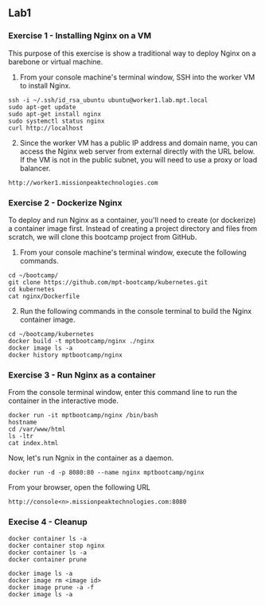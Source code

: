 ## Lab1

### Exercise 1 - Installing Nginx on a VM

This purpose of this exercise is show a traditional way to deploy Nginx on a barebone or virtual machine.

1. From your console machine's terminal window, SSH into the worker VM to install Nginx.

```console
ssh -i ~/.ssh/id_rsa_ubuntu ubuntu@worker1.lab.mpt.local
sudo apt-get update
sudo apt-get install nginx
sudo systemctl status nginx
curl http://localhost
```

2. Since the worker VM has a public IP address and domain name, you can access the Nginx web server from external directly with the URL below. If the VM is not in the public subnet, you will need to use a proxy or load balancer. 

```
http://worker1.missionpeaktechnologies.com
```


### Exercise 2 - Dockerize Nginx

To deploy and run Nginx as a container, you'll need to create (or dockerize) a container image first. Instead of creating a project directory and files from scratch, we will clone this bootcamp project from GitHub.

1. From your console machine's terminal window, execute the following commands.

```console
cd ~/bootcamp/
git clone https://github.com/mpt-bootcamp/kubernetes.git
cd kubernetes
cat nginx/Dockerfile
```

2. Run the following commands in the console terminal to build the Nginx container image.

```console
cd ~/bootcamp/kubernetes
docker build -t mptbootcamp/nginx ./nginx
docker image ls -a
docker history mptbootcamp/nginx
```

### Exercise 3 - Run Nginx as a container

From the console terminal window, enter this command line to run the container in the interactive mode.

```
docker run -it mptbootcamp/nginx /bin/bash
hostname
cd /var/www/html
ls -ltr
cat index.html
```

Now, let's run Ngnix in the container as a daemon.

```
docker run -d -p 8080:80 --name nginx mptbootcamp/nginx
```

From your browser, open the following URL

```
http://console<n>.missionpeaktechnologies.com:8080
```


### Execise 4 - Cleanup


```consoel
docker container ls -a
docker container stop nginx
docker container ls -a
docker container prune 

docker image ls -a
docker image rm <image id>
docker image prune -a -f
docker image ls -a
```
